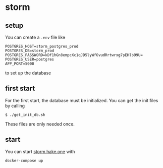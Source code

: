 # storm

## setup

You can create a `.env` file like

```
POSTGRES_HOST=storm_postgres_prod
POSTGRES_DB=storm_prod
POSTGRES_PASSWORD=kDf1hGn8empcXc1qJD5lyWfOvudRrtwrxg7pEHlb99U=
POSTGRES_USER=postgres
APP_PORT=5000
```

to set up the database

## first start

For the first start, the database must be initialized.
You can get the init files by calling

```
$ ./get_init_db.sh
```

These files are only needed once.

## start

You can start [storm.hake.one][1] with

```
docker-compose up
```

[1]: https://storm.hake.one
